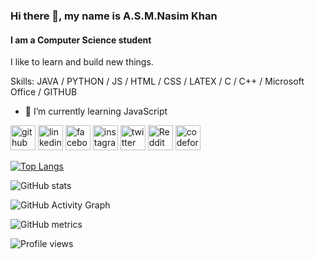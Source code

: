 ### Hi there 👋, my name is **A.S.M.Nasim Khan**
#### I am a Computer Science student
I like to learn and build new things.

Skills: JAVA / PYTHON / JS / HTML / CSS / LATEX / C / C++ / Microsoft Office / GITHUB

- 🌱 I’m currently learning JavaScript 


[<img src='https://cdn.jsdelivr.net/npm/simple-icons@3.0.1/icons/github.svg' alt='github' height='40'>](https://github.com/nasimOfficial)  [<img src='https://cdn.jsdelivr.net/npm/simple-icons@3.0.1/icons/linkedin.svg' alt='linkedin' height='40'>](https://www.linkedin.com/in/asm-nasim/)  [<img src='https://cdn.jsdelivr.net/npm/simple-icons@3.0.1/icons/facebook.svg' alt='facebook' height='40'>](https://www.facebook.com/piplu001)  [<img src='https://cdn.jsdelivr.net/npm/simple-icons@3.0.1/icons/instagram.svg' alt='instagram' height='40'>](https://www.instagram.com/the_name_is_tusharkhan/)  [<img src='https://cdn.jsdelivr.net/npm/simple-icons@3.0.1/icons/twitter.svg' alt='twitter' height='40'>](https://twitter.com/nasim_khan0)  [<img src='https://cdn.jsdelivr.net/npm/simple-icons@3.0.1/icons/reddit.svg' alt='Reddit' height='40'>](https://www.reddit.com/user/TinyBit7505)  [<img src='https://cdn.jsdelivr.net/npm/simple-icons@3.0.1/icons/codeforces.svg' alt='codeforces' height='40'>](https://codeforces.com/profile/piplu001)  

[![Top Langs](https://github-readme-stats.vercel.app/api/top-langs/?username=nasimOfficial)](https://github.com/anuraghazra/github-readme-stats)

![GitHub stats](https://github-readme-stats.vercel.app/api?username=nasimOfficial&show_icons=true)  

![GitHub Activity Graph](https://activity-graph.herokuapp.com/graph?username=nasimOfficial)  

![GitHub metrics](https://metrics.lecoq.io/nasimOfficial)  

![Profile views](https://gpvc.arturio.dev/nasimOfficial)  
